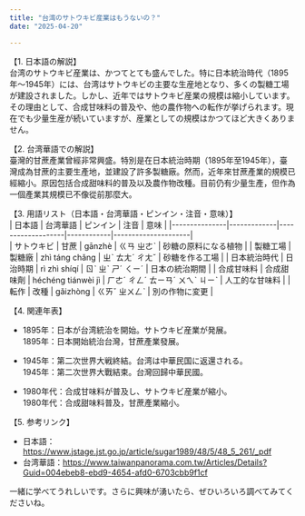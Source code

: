 ```yaml
---
title: "台湾のサトウキビ産業はもうないの？"
date: "2025-04-20"

---
```


【1. 日本語の解説】  
台湾のサトウキビ産業は、かつてとても盛んでした。特に日本統治時代（1895年～1945年）には、台湾はサトウキビの主要な生産地となり、多くの製糖工場が建設されました。しかし、近年ではサトウキビ産業の規模は縮小しています。その理由として、合成甘味料の普及や、他の農作物への転作が挙げられます。現在でも少量生産が続いていますが、産業としての規模はかつてほど大きくありません。

【2. 台湾華語での解説】  
臺灣的甘蔗產業曾經非常興盛。特別是在日本統治時期（1895年至1945年），臺灣成為甘蔗的主要生產地，並建設了許多製糖廠。然而，近年來甘蔗產業的規模已經縮小。原因包括合成甜味料的普及以及農作物改種。目前仍有少量生產，但作為一個產業其規模已不像從前那麼大。

【3. 用語リスト（日本語・台湾華語・ピンイン・注音・意味）】  
| 日本語        | 台湾華語    | ピンイン           | 注音       | 意味                |
|---------------|-------------|-------------------|------------|---------------------|  
| サトウキビ    | 甘蔗        | gānzhè           | ㄍㄢ ㄓㄜˋ | 砂糖の原料になる植物 |
| 製糖工場      | 製糖廠      | zhì táng chǎng   | ㄓˋ ㄊㄤˊ ㄔㄤˇ | 砂糖を作る工場     |
| 日本統治時代  | 日治時期    | rì zhì shíqí     | ㄖˋ ㄓˋ ㄕˊ ㄑㄧˊ | 日本の統治期間    |
| 合成甘味料    | 合成甜味劑  | héchéng tiánwèi jì | ㄏㄜˊ ㄔㄥˊ ㄊㄧㄢˊ ㄨㄟˋ ㄐㄧˋ | 人工的な甘味料   |
| 転作          | 改種        | gǎizhòng         | ㄍㄞˇ ㄓㄨㄥˋ | 別の作物に変更     |

【4. 関連年表】  
- 1895年：日本が台湾統治を開始。サトウキビ産業が発展。  
  1895年：日本開始統治台灣，甘蔗產業發展。

- 1945年：第二次世界大戦終結。台湾は中華民国に返還される。  
  1945年：第二次世界大戰結束。台灣回歸中華民國。

- 1980年代：合成甘味料が普及し、サトウキビ産業が縮小。  
  1980年代：合成甜味料普及，甘蔗產業縮小。

【5. 参考リンク】  
- 日本語：https://www.jstage.jst.go.jp/article/sugar1989/48/5/48_5_261/_pdf  
- 台湾華語：https://www.taiwanpanorama.com.tw/Articles/Details?Guid=004ebeb8-ebd9-4654-afd0-6703cbb9f1cf

一緒に学べてうれしいです。さらに興味が湧いたら、ぜひいろいろ調べてみてくださいね。
